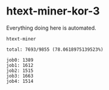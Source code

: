 # htext-miner-kor-3

Everything doing here is automated.

```
htext-miner

total: 7693/9855 (78.0618975139523%)

job0: 1389
job1: 1612
job2: 1515
job3: 1663
job4: 1514
```